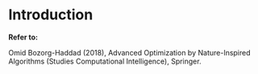 # Introduction  
  

  
**Refer to:**
  
Omid Bozorg-Haddad (2018), Advanced Optimization by Nature-Inspired Algorithms (Studies Computational Intelligence), Springer.
